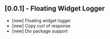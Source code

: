 ## [0.0.1] - Floating Widget Logger
* [new] Floating widget logger
* [new] Copy curl of response
* [new] Dio package support